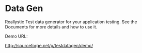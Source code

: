 Data Gen
========
Reallystic Test data generator for your application testing. See the Documents for more details and how to use it.

Demo URL:

http://sourceforge.net/p/testdatagen/demo/
